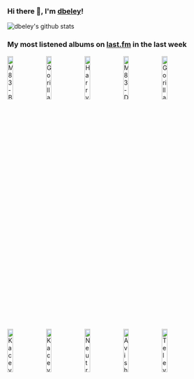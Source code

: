 ### Hi there 👋, I'm [dbeley](https://dbeley.ovh/en)!

![dbeley's github stats](https://github-readme-stats.vercel.app/api?username=dbeley)

### My most listened albums on [last.fm](https://www.last.fm/user/d_beley) in the last week

[<img src='https://lastfm.freetls.fastly.net/i/u/300x300/dc311f106df9463fb196555449b711ea.jpg' width='16%' height='16%' alt='M83 - Before the Dawn Heals Us'>](https://www.last.fm/music/m83/before%2bthe%2bdawn%2bheals%2bus)&nbsp;
[<img src='https://lastfm.freetls.fastly.net/i/u/300x300/ce6e2af584a5480b85b79371b219a92e.png' width='16%' height='16%' alt='Gorillaz - Plastic Beach'>](https://www.last.fm/music/gorillaz/plastic%2bbeach)&nbsp;
[<img src='https://lastfm.freetls.fastly.net/i/u/300x300/4f6732b21ba4461ac641d92eab4e313c.png' width='16%' height='16%' alt='Harry Nilsson - Nilsson Schmilsson'>](https://www.last.fm/music/harry%2bnilsson/nilsson%2bschmilsson)&nbsp;
[<img src='https://lastfm.freetls.fastly.net/i/u/300x300/bf3af94c5fdeaea084523f8432122d1d.jpg' width='16%' height='16%' alt='M83 - Dead Cities, Red Seas & Lost Ghosts'>](https://www.last.fm/music/m83/dead%2bcities%252c%2bred%2bseas%2b%2526%2blost%2bghosts)&nbsp;
[<img src='https://lastfm.freetls.fastly.net/i/u/300x300/271483e955d2b255160f3361a7f5fb78.jpg' width='16%' height='16%' alt='Gorillaz - Demon Days'>](https://www.last.fm/music/gorillaz/demon%2bdays)&nbsp;
<br>
[<img src='https://lastfm.freetls.fastly.net/i/u/300x300/ff0056e09edb833b0aa4583a5aa02120.png' width='16%' height='16%' alt='Kacey Musgraves - Golden Hour'>](https://www.last.fm/music/kacey%2bmusgraves/golden%2bhour)&nbsp;
[<img src='https://lastfm.freetls.fastly.net/i/u/300x300/e1fc9729a547c6bc45464ffc0fad2aa3.png' width='16%' height='16%' alt='Kacey Musgraves - Same Trailer Different Park'>](https://www.last.fm/music/kacey%2bmusgraves/same%2btrailer%2bdifferent%2bpark)&nbsp;
[<img src='https://lastfm.freetls.fastly.net/i/u/300x300/d95051e07a714889c8f7fbbccf61bf8b.jpg' width='16%' height='16%' alt='Neutral Milk Hotel - In the Aeroplane Over the Sea'>](https://www.last.fm/music/neutral%2bmilk%2bhotel/in%2bthe%2baeroplane%2bover%2bthe%2bsea)&nbsp;
[<img src='https://lastfm.freetls.fastly.net/i/u/300x300/fbdfae37f8d043fa93eae841d25ce6ef.png' width='16%' height='16%' alt='Avishai Cohen - Seven Seas'>](https://www.last.fm/music/avishai%2bcohen/seven%2bseas)&nbsp;
[<img src='https://lastfm.freetls.fastly.net/i/u/300x300/553f51c8ef504d61cd78c6f228d8796a.png' width='16%' height='16%' alt='Television - Adventure'>](https://www.last.fm/music/television/adventure)&nbsp;
<br>
